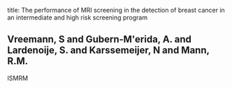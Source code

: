 title: The performance of MRI screening in the detection of breast cancer in an intermediate and high risk screening program

## Vreemann, S and Gubern-M'erida, A. and Lardenoije, S. and Karssemeijer, N and Mann, R.M.
ISMRM

